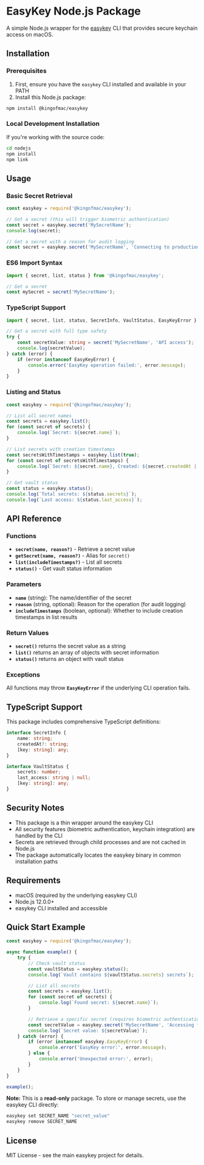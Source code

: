 # EasyKey Node.js Package

A simple Node.js wrapper for the [easykey](https://github.com/kingofmac/easykey) CLI that provides secure keychain access on macOS.

## Installation

### Prerequisites

1. First, ensure you have the `easykey` CLI installed and available in your PATH
2. Install this Node.js package:

```bash
npm install @kingofmac/easykey
```

### Local Development Installation

If you're working with the source code:

```bash
cd nodejs
npm install
npm link
```

## Usage

### Basic Secret Retrieval

```javascript
const easykey = require('@kingofmac/easykey');

// Get a secret (this will trigger biometric authentication)
const secret = easykey.secret('MySecretName');
console.log(secret);

// Get a secret with a reason for audit logging
const secret = easykey.secret('MySecretName', 'Connecting to production database');
```

### ES6 Import Syntax

```javascript
import { secret, list, status } from '@kingofmac/easykey';

// Get a secret
const mySecret = secret('MySecretName');
```

### TypeScript Support

```typescript
import { secret, list, status, SecretInfo, VaultStatus, EasyKeyError } from '@kingofmac/easykey';

// Get a secret with full type safety
try {
    const secretValue: string = secret('MySecretName', 'API access');
    console.log(secretValue);
} catch (error) {
    if (error instanceof EasyKeyError) {
        console.error('EasyKey operation failed:', error.message);
    }
}
```

### Listing and Status

```javascript
const easykey = require('@kingofmac/easykey');

// List all secret names
const secrets = easykey.list();
for (const secret of secrets) {
    console.log(`Secret: ${secret.name}`);
}

// List secrets with creation timestamps
const secretsWithTimestamps = easykey.list(true);
for (const secret of secretsWithTimestamps) {
    console.log(`Secret: ${secret.name}, Created: ${secret.createdAt || 'Unknown'}`);
}

// Get vault status
const status = easykey.status();
console.log(`Total secrets: ${status.secrets}`);
console.log(`Last access: ${status.last_access}`);
```

## API Reference

### Functions

- **`secret(name, reason?)`** - Retrieve a secret value
- **`getSecret(name, reason?)`** - Alias for `secret()`
- **`list(includeTimestamps?)`** - List all secrets
- **`status()`** - Get vault status information

### Parameters

- **`name`** (string): The name/identifier of the secret
- **`reason`** (string, optional): Reason for the operation (for audit logging)
- **`includeTimestamps`** (boolean, optional): Whether to include creation timestamps in list results

### Return Values

- **`secret()`** returns the secret value as a string
- **`list()`** returns an array of objects with secret information
- **`status()`** returns an object with vault status

### Exceptions

All functions may throw **`EasyKeyError`** if the underlying CLI operation fails.

## TypeScript Support

This package includes comprehensive TypeScript definitions:

```typescript
interface SecretInfo {
    name: string;
    createdAt?: string;
    [key: string]: any;
}

interface VaultStatus {
    secrets: number;
    last_access: string | null;
    [key: string]: any;
}
```

## Security Notes

- This package is a thin wrapper around the easykey CLI
- All security features (biometric authentication, keychain integration) are handled by the CLI
- Secrets are retrieved through child processes and are not cached in Node.js
- The package automatically locates the easykey binary in common installation paths

## Requirements

- macOS (required by the underlying easykey CLI)
- Node.js 12.0.0+
- easykey CLI installed and accessible

## Quick Start Example

```javascript
const easykey = require('@kingofmac/easykey');

async function example() {
    try {
        // Check vault status
        const vaultStatus = easykey.status();
        console.log(`Vault contains ${vaultStatus.secrets} secrets`);

        // List all secrets
        const secrets = easykey.list();
        for (const secret of secrets) {
            console.log(`Found secret: ${secret.name}`);
        }

        // Retrieve a specific secret (requires biometric authentication)
        const secretValue = easykey.secret('MySecretName', 'Accessing for API call');
        console.log(`Secret value: ${secretValue}`);
    } catch (error) {
        if (error instanceof easykey.EasyKeyError) {
            console.error('EasyKey error:', error.message);
        } else {
            console.error('Unexpected error:', error);
        }
    }
}

example();
```

**Note:** This is a **read-only** package. To store or manage secrets, use the easykey CLI directly:

```bash
easykey set SECRET_NAME "secret_value"
easykey remove SECRET_NAME
```

## License

MIT License - see the main easykey project for details.
